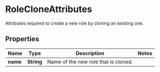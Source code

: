 # RoleCloneAttributes

Attributes required to create a new role by cloning an existing one.

## Properties

| Name     | Type       | Description                          | Notes |
| -------- | ---------- | ------------------------------------ | ----- |
| **name** | **String** | Name of the new role that is cloned. |
